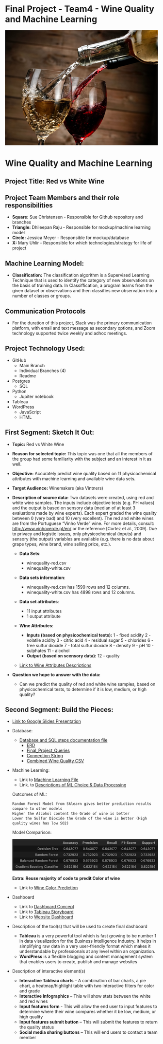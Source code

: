 # Final Project - Team4 - Wine Quality and Machine Learning 


![redvswhite]( https://github.com/schriste6/Final_Project_Team4_Red_vs_White/blob/main/Images/shutterstock_249172333.jpg)
# Wine Quality and Machine Learning 
## Project Title: Red vs White Wine
## Project Team Members and their role responsibilities
- <b>Square:</b> Sue Christensen - Responsible for Github repository and branches
- <b>Triangle:</b> Dhileepan Raju - Responsible for mockup/machine learning model
- <b>Circle:</b> Jessica Meyer - Responsible for mockup/database
- <b>X:</b> Mary Uhlir - Responsible for which technologies/strategy for life of project

## Machine Learning Model: 
   - <b>Classification:</b> The classification algorithm is a Supervised Learning Technique that is used to identify the category of new observations on the basis of training data. In Classiffication, a program learns from the given dataset or observations and then classifies new observation into a number of classes or groups.

## Communication Protocols
   - For the duration of this project, Slack was the primary communication platform, with email and text message as secondary options, and Zoom technology supported twice weekly and adhoc meetings.    

## Project Technology Used:
- GitHub
    - Main Branch
    - Individual Branches (4)
    - Readme
- Postgres
    - SQL
- Python
    - Jupiter notebook
- Tableau
- WordPress
     - JavaScript
     - HTML

## First Segment: Sketch It Out:

- <b>Topic:</b> Red vs White Wine
- <b>Reason for selected topic:</b> This topic was one that all the members of the group had some familiarity with the subject and an interest in it as well.
- <b>Objective:</b> Accurately predict wine quality based on 11 physicochemical attributes with machine learning and available wine data sets.  
- <b>Target Audience:</b> Winemakers (aka Vintners)
- <b>Description of source data:</b> 
Two datasets were created, using red and white wine samples. The inputs include objective tests (e.g. PH values) and the output is based on sensory data (median of at least 3 evaluations made by wine experts). Each expert graded the wine quality between 0 (very bad) and 10 (very excellent).
The red and white wines are from the Portuguese “Vinho Verde” wine. For more details, consult: http://www.vinhoverde.pt/en/ or the reference [Cortez et al., 2009]. Due to privacy and logistic issues, only physicochemical (inputs) and sensory (the output) variables are available (e.g. there is no data about grape types, wine brand, wine selling price, etc.).

    - <b>Data Sets</b>: 
      - winequality-red.csv
      - winequality-white.csv
    - <b>Data sets information</b>: 
       - winequality-red.csv has 1599 rows and 12 columns.  
       - winequality-white.csv has 4898 rows and 12 columns.
    - <b>Data set attributes</b>: 
       - 11 input attributes
       - 1 output attribute
    - <b>Wine Attributes</b>:   
       - **Inputs (based on physicochemical tests):** 1 - fixed acidity 2 - volatile acidity 3 - citric acid 4 - residual sugar 5 - chlorides 6 - free sulfur dioxide 7 - total sulfur dioxide 8 - density 9 - pH 10 - sulphates 11 - alcohol   
       - **Output (based on scensory data):** 12 - quality 
         
    - [Link to Wine Attributes Descriptions](https://github.com/schriste6/Final_Project_Team4_Red_vs_White/blob/main/Images/Desc_of_wine_attributes.png)
        
- <b>Question we hope to answer with the data:</b>
     - Can we predict the quality of red and white wine samples, based on physicochemical tests, to determine if it is low, medium, or high quality? 

## Second Segment: Build the Pieces:

- [Link to Google Slides Presentation](https://docs.google.com/presentation/d/1pPYPIXXhRFoOzt5iiAWw96NKfVK3uW4QkJN_iUF9DdE/edit?usp=sharing) 

- Database:
   - [Database and SQL steps documentation file](https://github.com/schriste6/Final_Project_Team4_Red_vs_White/blob/main/SQL/Database%20and%20SQL%20steps.docx)
      - [ERD](https://github.com/schriste6/Final_Project_Team4_Red_vs_White/blob/main/SQL/ERD.png)
      - [Final_Project_Queries](https://github.com/schriste6/Final_Project_Team4_Red_vs_White/blob/main/SQL/Final_Project_Queries.sql)
      - [Connection String](https://github.com/schriste6/Final_Project_Team4_Red_vs_White/blob/main/connectionstring.ipynb)
      - [Combined Wine Quality CSV](https://github.com/schriste6/Final_Project_Team4_Red_vs_White/blob/main/SQL/combined_wine_quality.csv)
- Machine Learning:

     - Link to [Machine Learning File](https://github.com/schriste6/Final_Project_Team4_Red_vs_White/blob/main/ML/wine_quality.ipynb)
     - Link. to [Descriptions of ML Choice & Data Processing](https://github.com/schriste6/Final_Project_Team4_Red_vs_White/blob/main/ML/MachineLearning.md)

   Outcomes of ML:
      
   ```
   Random Forest Model from Sklearn gives better prediction results compare to other models
   Higher the Alcohol content the Grade of wine is better
   Lower the Sulfur Dioxide the Grade of the wine is better (High quality wines has low SO2) 
   ```         
            
   Model Comparison: 

   ![ML Output](https://github.com/schriste6/Final_Project_Team4_Red_vs_White/blob/main/ML/ML_Comparison.png)
   
   **Extra: Reuse majority of code to predit Color of wine**
   - Link to [Wine Color Prediction](https://github.com/schriste6/Final_Project_Team4_Red_vs_White/blob/main/ML/wine_color_v1.ipynb)


- Dashboard 
   - Link to [Dashboard Concept](https://github.com/schriste6/Final_Project_Team4_Red_vs_White/blob/main/Dashboard/blueprint.pptx)
   - Link to [Tableau Storyboard](https://public.tableau.com/app/profile/schriste/viz/Wine_Quality_16541204179130/WineQuality)
   - Link to [Website Dashboard](https://winequalityprediction.wordpress.com/)

- Description of the tool(s) that will be used to create final dashboard 
   - <b>Tableau</b> is a very powerful tool which is fast growing to be number 1 in data visualization for the Business Intelligence Industry. It helps in simplifying raw data in a very user-friendly format which makes it understandable by professionals at any level within an organization.
   - <b>WordPress</b> is a flexible blogging and content management system that enables users to create, publish and manage websites
   
- Description of interactive element(s)
   - <b>Interactive Tableau charts</b> – A combination of bar charts, a pie chart, a heatmap/highlight table with two interactive filters for color and grade
   - <b>Interactive Infographics</b> – This will show stats between the white and red wines
   - <b>Input features form</b> - This will allow the end user to input features to determine where their wine compares whether it be low, medium, or high quality
   - <b>Input features submit button</b> – This will submit the features to return the quality status
   - <b>Social media sharing buttons</b> – This will end users to contact a team member

